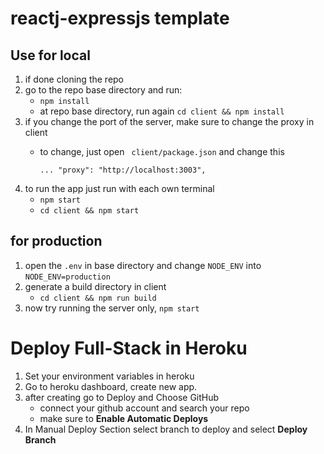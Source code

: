 # reactj-expressjs template

## Use for local
1. if done cloning the repo
2. go to the repo base directory and run:
    - `npm install`
    -  at repo base directory, run again `cd client && npm install`
3. if you change the port of the server, make sure to change the proxy in client
    - to change, just open ` client/package.json` and change 
    this


         ```... "proxy": "http://localhost:3003",```
4. to run the app just run with each own terminal
    - `npm start`
    - `cd client && npm start`

## for production
1. open the `.env` in base directory and change `NODE_ENV` into `NODE_ENV=production`
2. generate a build directory in client
    - `cd client && npm run build`
3. now try running the server only, `npm start`

# Deploy Full-Stack in Heroku
1. Set your environment variables in heroku
2. Go to heroku dashboard, create new app.
3. after creating go to Deploy and Choose GitHub
    - connect your github account and search your repo
    - make sure to **Enable Automatic Deploys**
4. In Manual Deploy Section select branch to deploy and select **Deploy Branch**
